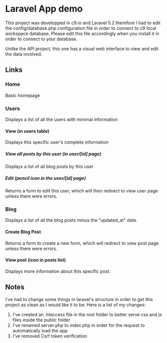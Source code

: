 # Laravel App demo

This project was developped in c9.io and Laravel 5.2 therefore I had to edit the config/database.php configuration file in order to connect to c9 local workspace database. Please edit this file accordingly when you install it in order to connect to your database.

Unlike the API project, this one has a visual web interface to view and edit the data involved.

## Links

### Home
    
Basic homepage
    
### Users

Displays a list of all the users with minimal information

#### View (in users table)
Displays this specific user's complete information
##### View all posts by this user (in user/[id] page)
Displays a list of all blog posts by this user
##### Edit (pencil icon in the user/[id] page)
Returns a form to edit this user, which will then redirect to view user page unless there were errors.

### Blog

Displays a list of all the blog posts minus the "updated_at" date.

#### Create Blog Post 
Returns a form to create a new form, which will redirect to view post page unless there were errors.
#### View post (icon in posts list)
Displays more information about this specific post.


## Notes

I've had to change some things in laravel's structure in order to get this project as clean as I would like it to be. Here is a list of my changes:

1. I've created an .htaccess file in the root folder to better serve css and js files inside the public folder
2. I've renamed server.php to index.php in order for the request to automatically load the app
3. I've removed Csrf token verification
